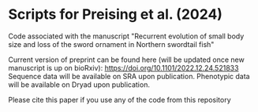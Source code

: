 # Scripts for Preising et al. (2024)

Code associated with the manuscript "Recurrent evolution of small body size and loss of the sword ornament in Northern swordtail fish"

Current version of preprint can be found here (will be updated once new manuscript is up on bioRxiv): https://doi.org/10.1101/2022.12.24.521833
Sequence data will be available on SRA upon publication.
Phenotypic data will be available on Dryad upon publication.

Please cite this paper if you use any of the code from this repository
